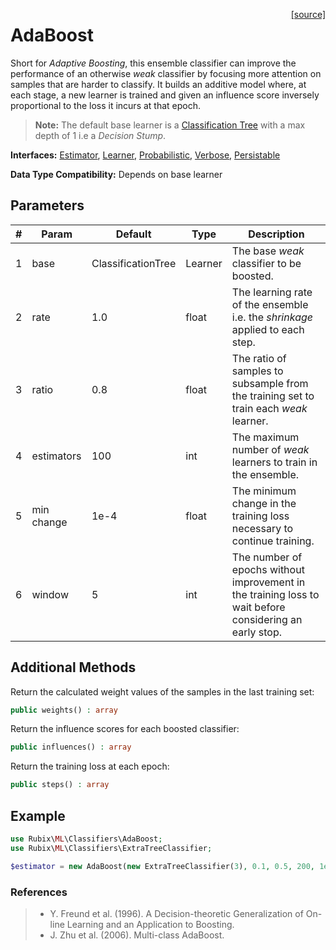 <span style="float:right;"><a href="https://github.com/RubixML/RubixML/blob/master/src/Classifiers/AdaBoost.php">[source]</a></span>

# AdaBoost
Short for *Adaptive Boosting*, this ensemble classifier can improve the performance of an otherwise *weak* classifier by focusing more attention on samples that are harder to classify. It builds an additive model where, at each stage, a new learner is trained and given an influence score inversely proportional to the loss it incurs at that epoch.

> **Note:** The default base learner is a [Classification Tree](classifiers/classification-tree) with a max depth of 1 i.e a *Decision Stump*.

**Interfaces:** [Estimator](../estimator.md), [Learner](../learner.md), [Probabilistic](../probabilistic.md), [Verbose](../verbose.md), [Persistable](../persistable.md)

**Data Type Compatibility:** Depends on base learner

## Parameters
| # | Param | Default | Type | Description |
|---|---|---|---|---|
| 1 | base | ClassificationTree | Learner | The base *weak* classifier to be boosted. |
| 2 | rate | 1.0 | float | The learning rate of the ensemble i.e. the *shrinkage* applied to each step. |
| 3 | ratio | 0.8 | float | The ratio of samples to subsample from the training set to train each *weak* learner. |
| 4 | estimators | 100 | int | The maximum number of *weak* learners to train in the ensemble. |
| 5 | min change | 1e-4 | float | The minimum change in the training loss necessary to continue training. |
| 6 | window | 5 | int | The number of epochs without improvement in the training loss to wait before considering an early stop. |

## Additional Methods
Return the calculated weight values of the samples in the last training set:
```php
public weights() : array
```

Return the influence scores for each boosted classifier:
```php
public influences() : array
```

Return the training loss at each epoch:
```php
public steps() : array
```

## Example
```php
use Rubix\ML\Classifiers\AdaBoost;
use Rubix\ML\Classifiers\ExtraTreeClassifier;

$estimator = new AdaBoost(new ExtraTreeClassifier(3), 0.1, 0.5, 200, 1e-3, 10);
```

### References
 >- Y. Freund et al. (1996). A Decision-theoretic Generalization of On-line Learning and an Application to Boosting.
 >- J. Zhu et al. (2006). Multi-class AdaBoost.